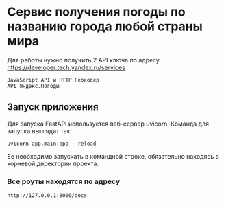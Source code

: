 # Сервис получения погоды по названию города любой страны мира
Для работы нужно получить 2 API ключа по адресу https://developer.tech.yandex.ru/services
```
JavaScript API и HTTP Геокодер
API Яндекс.Погоды  
```  

## Запуск приложения
Для запуска FastAPI используется веб-сервер uvicorn. Команда для запуска выглядит так:  
```
uvicorn app.main:app --reload
```  
Ее необходимо запускать в командной строке, обязательно находясь в корневой директории проекта.

### Все роуты находятся по адресу
```
http://127.0.0.1:8000/docs
```
